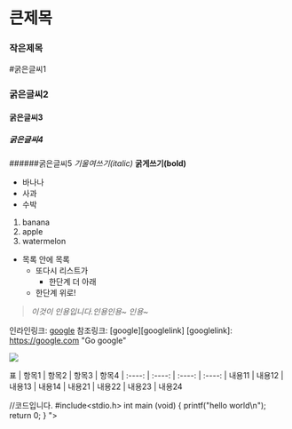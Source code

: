 # 큰제목  
### 작은제목
#굵은글씨1
### 굵은글씨2
#### 굵은글씨3
##### 굵은글씨4
######굵은글씨5
*기울여쓰기(italic)*
**굵게쓰기(bold)**

* 바나나
* 사과
* 수박
 
1. banana
2. apple
3. watermelon

* 목록 안에 목록
     - 또다시 리스트가
         - 한단계 더 아래
     -  한단계 위로!
>*이것이 인용입니다.인용인용~ 인용~*

인라인링크: [google](https://www.google.co.kr/?gws_rd=ssl)
참조링크: [google][googlelink]
[googlelink]: https://google.com "Go google"

<img src="http://img.naver.net/static/www/u/2013/0731/nmms_224940510.gif">
 
표
| 항목1   | 항목2 | 항목3   | 항목4
| :----: | :----: | :----: | :----: 
| 내용11 | 내용12 |  내용13    | 내용14
| 내용21 | 내용22   | 내용23 | 내용24


   //코드입니다.
    #include<stdio.h>
    int main (void)
    {
   printf("hello world\n");
   return 0;
    }
">



